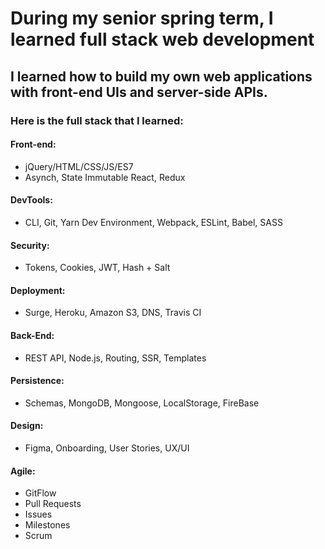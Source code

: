 # During my senior spring term, I learned full stack web development
## I learned how to build my own web applications with front-end UIs and server-side APIs.

### Here is the full stack that I learned: 

#### Front-end:
- jQuery/HTML/CSS/JS/ES7
- Asynch, State Immutable React, Redux

#### DevTools:
- CLI, Git, Yarn Dev Environment, Webpack, ESLint, Babel, SASS

#### Security:
- Tokens, Cookies, JWT, Hash + Salt

#### Deployment:
- Surge, Heroku, Amazon S3, DNS, Travis CI

#### Back-End:
- REST API, Node.js, Routing, SSR, Templates

#### Persistence:
- Schemas, MongoDB, Mongoose, LocalStorage, FireBase

#### Design:
- Figma, Onboarding, User Stories, UX/UI

#### Agile:
- GitFlow
- Pull Requests
- Issues
- Milestones
- Scrum



